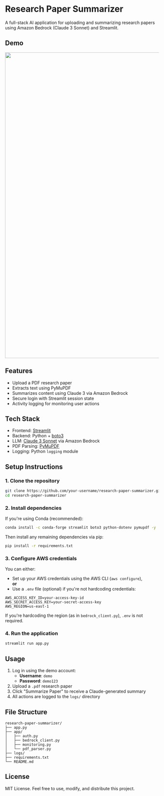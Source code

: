 # Research Paper Summarizer

A full-stack AI application for uploading and summarizing research papers using Amazon Bedrock (Claude 3 Sonnet) and Streamlit.

## Demo

<img src="docs/research_paper_summarizer.mov" width="1000"/>

## Features

- Upload a PDF research paper
- Extracts text using PyMuPDF
- Summarizes content using Claude 3 via Amazon Bedrock
- Secure login with Streamlit session state
- Activity logging for monitoring user actions

## Tech Stack

- Frontend: [Streamlit](https://streamlit.io/)
- Backend: Python + [boto3](https://boto3.amazonaws.com/v1/documentation/api/latest/index.html)
- LLM: [Claude 3 Sonnet](https://docs.aws.amazon.com/bedrock/latest/userguide/model-ids.html) via Amazon Bedrock
- PDF Parsing: [PyMuPDF](https://pymupdf.readthedocs.io/)
- Logging: Python `logging` module

## Setup Instructions

### 1. Clone the repository

```bash
git clone https://github.com/your-username/research-paper-summarizer.git
cd research-paper-summarizer
```

### 2. Install dependencies

If you're using Conda (recommended):

```bash
conda install -c conda-forge streamlit boto3 python-dotenv pymupdf -y
```

Then install any remaining dependencies via pip:

```bash
pip install -r requirements.txt
```

### 3. Configure AWS credentials

You can either:

- Set up your AWS credentials using the AWS CLI (`aws configure`),  
**or**
- Use a `.env` file (optional) if you're not hardcoding credentials:

```env
AWS_ACCESS_KEY_ID=your-access-key-id
AWS_SECRET_ACCESS_KEY=your-secret-access-key
AWS_REGION=us-east-1
```

If you're hardcoding the region (as in `bedrock_client.py`), `.env` is not required.

### 4. Run the application

```bash
streamlit run app.py
```

## Usage

1. Log in using the demo account:
   - **Username**: `demo`
   - **Password**: `demo123`
2. Upload a `.pdf` research paper
3. Click "Summarize Paper" to receive a Claude-generated summary
4. All actions are logged to the `logs/` directory

## File Structure

```
research-paper-summarizer/
├── app.py
├── app/
│   ├── auth.py
│   ├── bedrock_client.py
│   ├── monitoring.py
│   └── pdf_parser.py
├── logs/
├── requirements.txt
└── README.md
```

## License

MIT License. Feel free to use, modify, and distribute this project.

